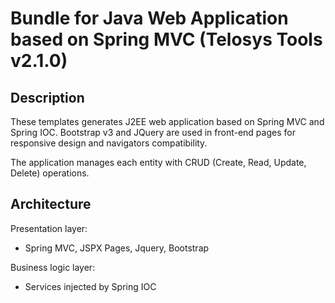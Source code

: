 Bundle for Java Web Application based on Spring MVC (Telosys Tools v2.1.0)
==========================================================================

Description
----------

These templates generates J2EE web application based on Spring MVC and Spring IOC.
Bootstrap v3 and JQuery are used in front-end pages for responsive design and navigators compatibility.


The application manages each entity with CRUD (Create, Read, Update, Delete) operations.

Architecture
---

Presentation layer: 
- Spring MVC, JSPX Pages, Jquery, Bootstrap

Business logic layer: 
- Services injected by Spring IOC

